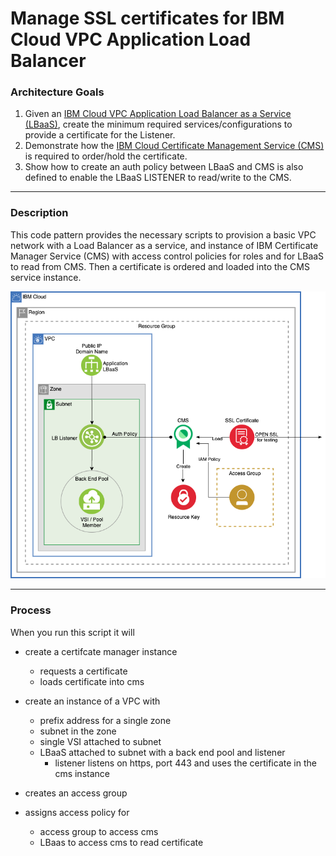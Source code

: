 # Manage SSL certificates for IBM Cloud VPC Application Load Balancer

### Architecture Goals

1. Given an [IBM Cloud VPC Application Load Balancer as a Service (LBaaS)](https://cloud.ibm.com/docs/vpc?topic=vpc-load-balancers), create the minimum required services/configurations to provide a certificate for the Listener.
2. Demonstrate how the [IBM Cloud Certificate Management Service (CMS)](https://cloud.ibm.com/docs/certificate-manager) is required to order/hold the certificate. 
3. Show how to create an auth policy between LBaaS and CMS is also defined to enable the LBaaS LISTENER to read/write to the CMS.

---
### Description

This code pattern provides the necessary scripts to provision a basic VPC network with a Load Balancer as a service, and instance of IBM Certificate Manager Service (CMS) with access control policies for roles and for LBaaS to read from CMS. Then a certificate is ordered and loaded into the CMS service instance.

<kbd>![Serviced-scenario](./imgs/codepattern-certificate-management.png)</kbd>

---
### Process

When you run this script it will

- create a certifcate manager instance
  - requests a certificate
  - loads certificate into cms
  
- create an instance of a VPC with
  - prefix address for a single zone
  - subnet in the zone
  - single VSI attached to subnet
  - LBaaS attached to subnet with a back end pool and listener
    - listener listens on https, port 443 and uses the certificate in the cms instance
    
- creates an access group 

- assigns access policy for
  - access group to access cms
  - LBaas to access cms to read certificate
